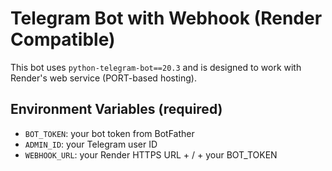 # Telegram Bot with Webhook (Render Compatible)
This bot uses `python-telegram-bot==20.3` and is designed to work with Render's web service (PORT-based hosting).

## Environment Variables (required)
- `BOT_TOKEN`: your bot token from BotFather
- `ADMIN_ID`: your Telegram user ID
- `WEBHOOK_URL`: your Render HTTPS URL + / + your BOT_TOKEN